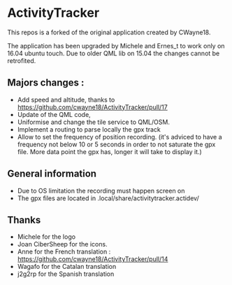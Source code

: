 

# ActivityTracker
This repos is a forked of the original application created by CWayne18.

The application has been upgraded by Michele and Ernes_t to work only on 16.04 ubuntu touch.
Due to older QML lib on 15.04 the changes cannot be retrofited.

## Majors changes :
- Add speed and altitude, thanks to https://github.com/cwayne18/ActivityTracker/pull/17
- Update of the QML code,
- Uniformise and change the tile service to QML/OSM.
- Implement a routing to parse locally the gpx track
- Allow to set the frequency of position recording. (it's adviced to have a frequency not below 10 or 5 seconds in order to not saturate the gpx file. More data point the gpx has, longer it will take to display it.)

## General information
 - Due to OS limitation the recording must happen screen on
 - The gpx files are located in .local/share/activitytracker.actidev/

 ## Thanks
  - Michele for the logo
  - Joan CiberSheep for the icons.
  - Anne for the French translation : https://github.com/cwayne18/ActivityTracker/pull/14
  - Wagafo for the Catalan translation
  - j2g2rp  for the Spanish translation
